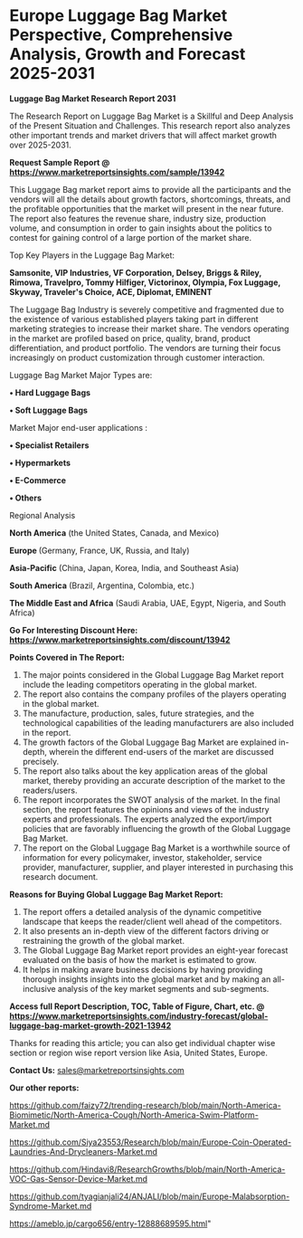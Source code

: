 # Europe Luggage Bag Market Perspective, Comprehensive Analysis, Growth and Forecast 2025-2031

<strong>Luggage Bag Market Research Report 2031</strong>

The Research Report on Luggage Bag Market is a Skillful and Deep Analysis of the Present Situation and Challenges. This research report also analyzes other important trends and market drivers that will affect market growth over 2025-2031.

<strong>Request Sample Report @ <a href=https://www.marketreportsinsights.com/sample/13942>https://www.marketreportsinsights.com/sample/13942</a></strong>

This Luggage Bag market report aims to provide all the participants and the vendors will all the details about growth factors, shortcomings, threats, and the profitable opportunities that the market will present in the near future. The report also features the revenue share, industry size, production volume, and consumption in order to gain insights about the politics to contest for gaining control of a large portion of the market share.

Top Key Players in the Luggage Bag Market:

<strong>Samsonite, VIP Industries, VF Corporation, Delsey, Briggs & Riley, Rimowa, Travelpro, Tommy Hilfiger, Victorinox, Olympia, Fox Luggage, Skyway, Traveler's Choice, ACE, Diplomat, EMINENT</strong>

The Luggage Bag Industry is severely competitive and fragmented due to the existence of various established players taking part in different marketing strategies to increase their market share. The vendors operating in the market are profiled based on price, quality, brand, product differentiation, and product portfolio. The vendors are turning their focus increasingly on product customization through customer interaction.

Luggage Bag Market Major Types are:

<strong>• Hard Luggage Bags

• Soft Luggage Bags</strong>

Market Major end-user applications :

<strong>• Specialist Retailers

• Hypermarkets

• E-Commerce

• Others</strong>

Regional Analysis

</u><strong><b>North America</b></strong> (the United States, Canada, and Mexico)

<strong><b>Europe </b></strong>(Germany, France, UK, Russia, and Italy)

<strong><b>Asia-Pacific</b></strong> (China, Japan, Korea, India, and Southeast Asia)

<strong><b>South America</b></strong> (Brazil, Argentina, Colombia, etc.)

<strong><b>The Middle East and Africa</b></strong> (Saudi Arabia, UAE, Egypt, Nigeria, and South Africa)

<strong>Go For Interesting Discount Here: <a href=https://www.marketreportsinsights.com/discount/13942>https://www.marketreportsinsights.com/discount/13942</a></strong>

<strong>Points Covered in The Report:</strong>
<ol>
  <li>The major points considered in the Global Luggage Bag Market report include the leading competitors operating in the global market.</li>
  <li>The report also contains the company profiles of the players operating in the global market.</li>
  <li>The manufacture, production, sales, future strategies, and the technological capabilities of the leading manufacturers are also included in the report.</li>
  <li>The growth factors of the Global Luggage Bag Market are explained in-depth, wherein the different end-users of the market are discussed precisely.</li>
  <li>The report also talks about the key application areas of the global market, thereby providing an accurate description of the market to the readers/users.</li>
  <li>The report incorporates the SWOT analysis of the market. In the final section, the report features the opinions and views of the industry experts and professionals. The experts analyzed the export/import policies that are favorably influencing the growth of the Global Luggage Bag Market.</li>
  <li>The report on the Global Luggage Bag Market is a worthwhile source of information for every policymaker, investor, stakeholder, service provider, manufacturer, supplier, and player interested in purchasing this research document.</li>
</ol>
<strong>Reasons for Buying Global Luggage Bag Market Report:</strong>

<ol>
  <li>The report offers a detailed analysis of the dynamic competitive landscape that keeps the reader/client well ahead of the competitors.</li>
  <li>It also presents an in-depth view of the different factors driving or restraining the growth of the global market.</li>
  <li>The Global Luggage Bag Market report provides an eight-year forecast evaluated on the basis of how the market is estimated to grow.</li>
  <li>It helps in making aware business decisions by having providing thorough insights insights into the global market and by making an all-inclusive analysis of the key market segments and sub-segments.</li>
</ol>
<strong>Access full Report Description, TOC, Table of Figure, Chart, etc. @ <a href=https://www.marketreportsinsights.com/industry-forecast/global-luggage-bag-market-growth-2021-13942>https://www.marketreportsinsights.com/industry-forecast/global-luggage-bag-market-growth-2021-13942</a></strong>


Thanks for reading this article; you can also get individual chapter wise section or region wise report version like Asia, United States, Europe.

<strong>Contact Us:</strong>
sales@marketreportsinsights.com

<strong>Our other reports:</strong>

<a href=https://github.com/faizy72/trending-research/blob/main/North-America-Biomimetic/North-America-Cough/North-America-Swim-Platform-Market.md>https://github.com/faizy72/trending-research/blob/main/North-America-Biomimetic/North-America-Cough/North-America-Swim-Platform-Market.md</a>

<a href=https://github.com/Siya23553/Research/blob/main/Europe-Coin-Operated-Laundries-And-Drycleaners-Market.md>https://github.com/Siya23553/Research/blob/main/Europe-Coin-Operated-Laundries-And-Drycleaners-Market.md</a>

<a href=https://github.com/Hindavi8/ResearchGrowths/blob/main/North-America-VOC-Gas-Sensor-Device-Market.md>https://github.com/Hindavi8/ResearchGrowths/blob/main/North-America-VOC-Gas-Sensor-Device-Market.md</a>

<a href=https://github.com/tyagianjali24/ANJALI/blob/main/Europe-Malabsorption-Syndrome-Market.md>https://github.com/tyagianjali24/ANJALI/blob/main/Europe-Malabsorption-Syndrome-Market.md</a>

<a href=https://ameblo.jp/cargo656/entry-12888689595.html>https://ameblo.jp/cargo656/entry-12888689595.html</a>"
